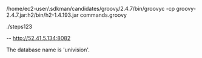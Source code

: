 /home/ec2-user/.sdkman/candidates/groovy/2.4.7/bin/groovyc -cp groovy-2.4.7.jar:h2/bin/h2-1.4.193.jar commands.groovy

./steps123 

--
http://52.41.5.134:8082

The database name is 'univision'.

